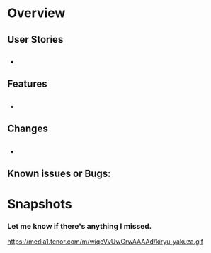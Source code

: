 # Overview

## <!-- Describe what this pull request accomplished. -->

## User Stories

## <!-- Your user stories. -->

-

## Features

## <!-- Describe the features or functionality that this pull request has. -->

-

## Changes

## <!-- Record any significant changes. -->

-

## Known issues or Bugs:

## <!-- Write down any issues or bugs that is still in this pull request.. -->

# Snapshots

### Let me know if there's anything I missed.

https://media1.tenor.com/m/wiqeVvUwGrwAAAAd/kiryu-yakuza.gif
